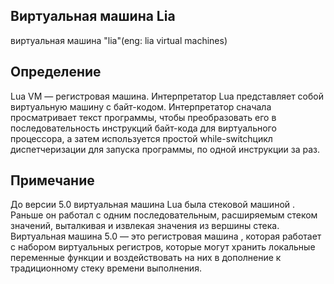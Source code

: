 ## Виртуальная машина Lia
виртуальная машина "lia"(eng: lia virtual machines)
## Определение 
Lua VM — регистровая машина. Интерпретатор Lua представляет собой виртуальную машину с байт-кодом.
Интерпретатор сначала просматривает текст программы, чтобы преобразовать его в последовательность инструкций байт-кода для виртуального процессора, 
а затем используется простой while-switchцикл диспетчеризации для запуска программы, по одной инструкции за раз.
## Примечание
До версии 5.0 виртуальная машина Lua была стековой машиной . 
Раньше он работал с одним последовательным, расширяемым стеком значений, выталкивая и извлекая значения из вершины стека. 
Виртуальная машина 5.0 — это регистровая машина , которая работает с набором виртуальных регистров, которые могут хранить 
локальные переменные функции и воздействовать на них в дополнение к традиционному стеку времени выполнения.
